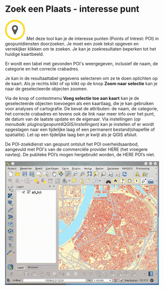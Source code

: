 Zoek een Plaats - interesse punt
================================

![](images/geopuntPoi.png) 
Met deze tool kan je de interesse punten (Points of Intrest: POI) in geopuntdiensten doorzoeken. Je moet een zoek tekst opgeven en verrekijker klikken om te zoeken. Je kan je zoekresultaten beperken tot het huidige kaartbeeld. 

Er wordt een tabel met gevonden POI's weergegeven, inclusief de naam, de categorie en het correcte crabadres.

Je kan in de resultaattabel gegevens selecteren om ze te doen oplichten op de kaart. Als je rechts klikt of op klikt op de knop **Zoom naar selectie** kan je naar de geselecteerde objecten zoomen.

Via de knop of contextmenu **Voeg selectie toe aan kaart** kan je de geselecteerde objecten toevoegen als een kaartlaag, die je kan gebruiken voor analyses of cartografie. De bevat de attributen: de naam, de categorie, het correcte crabadres en  tevens ook de link naar meer info over het punt, de datum van de laatste update en de eigenaar. 
Via instellingen (*op menubalk: plugins/geopunt4QGIS/instellingen*) kan je instellen of er wordt opgeslagen naar een tijdelijke laag of een permanent bestand(shapefile of spatialite). Let op een tijdelijke laag ben je kwijt als je QGIS afsluit.

De POI-zoekdienst van geopunt ontsluit het POI overheidsaanbod, aangevuld met POI's van de commerciële provider HERE (het vroegere navteq). De publieke POI’s mogen hergebruikt worden, de HERE POI’s niet.

![](images/geopunt4qgisPoi.gif "Zoek een Plaats - interesse punt") 
